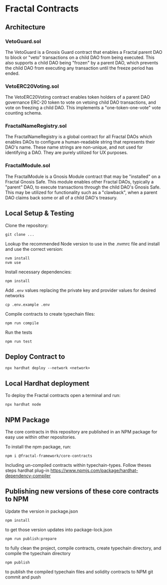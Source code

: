 # Fractal Contracts

## Architecture
### VetoGuard.sol

The VetoGuard is a Gnosis Guard contract that enables a Fractal parent DAO to block or "veto" transactions on a child DAO from being executed. This also supports a child DAO being "frozen" by a parent DAO, which prevents the child DAO from executing any transaction until the freeze period has ended.

### VetoERC20Voting.sol

The VetoERC20Voting contract enables token holders of a parent DAO governance ERC-20 token to vote on vetoing child DAO transactions, and vote on freezing a child DAO. This implements a "one-token-one-vote" vote counting schema.

### FractalNameRegistry.sol

The FractalNameRegistry is a global contract for all Fractal DAOs which enables DAOs to configure a human-readable string that represents their DAO's name. These name strings are non-unique, and not used for identifying a DAO. They are purely utilized for UX purposes.

### FractalModule.sol

The FractalModule is a Gnosis Module contract that may be "installed" on a Fractal Gnosis Safe. This module enables other Fractal DAOs, typically a "parent" DAO, to execute transactions through the child DAO's Gnosis Safe. This may be utilized for functionality such as a "clawback", when a parent DAO claims back some or all of a child DAO's treasury.

## Local Setup & Testing

Clone the repository:
```shell
git clone ...
```

Lookup the recommended Node version to use in the .nvmrc file and install and use the correct version:
```shell
nvm install 
nvm use
```

Install necessary dependencies:
```shell
npm install
```

Add `.env` values replacing the private key and provider values for desired networks
```shell
cp .env.example .env
```

Compile contracts to create typechain files:
```shell
npm run compile
```

Run the tests
```shell
npm run test
```

## Deploy Contract to <network>
```shell
npx hardhat deploy --network <network>
```

## Local Hardhat deployment

To deploy the Fractal contracts open a terminal and run:
```shell
npx hardhat node
```
## NPM Package
The core contracts in this repository are published in an NPM package for easy use within other repositories.

To install the npm package, run:

```shell
npm i @fractal-framework/core-contracts
```

Including un-compiled contracts within typechain-types. Follow theses steps hardhat plug-in https://www.npmjs.com/package/hardhat-dependency-compiler

## Publishing new versions of these core contracts to NPM
Update the version in package.json
```shell
npm install
```
to get those version updates into package-lock.json
```shell
npm run publish:prepare 
```
to fully clean the project, compile contracts, create typechain directory, and compile the typechain directory
```shell
npm publish 
```
to publish the compiled typechain files and solidity contracts to NPM
git commit and push

